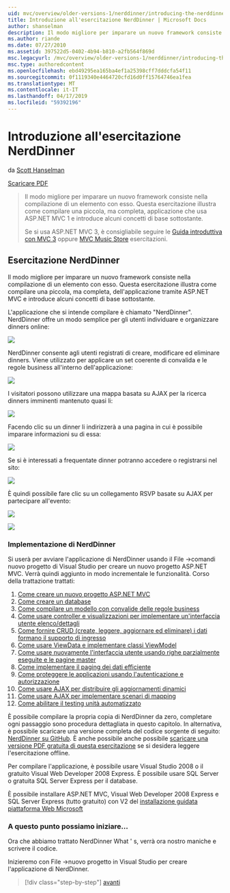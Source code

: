 ```yaml
---
uid: mvc/overview/older-versions-1/nerddinner/introducing-the-nerddinner-tutorial
title: Introduzione all'esercitazione NerdDinner | Microsoft Docs
author: shanselman
description: Il modo migliore per imparare un nuovo framework consiste nella compilazione di un elemento con esso. Questa esercitazione illustra in dettaglio come compilare un'applicazione di piccole dimensioni, ma completa, tramite ASP. ne...
ms.author: riande
ms.date: 07/27/2010
ms.assetid: 397522d5-0402-4b94-b810-a2fb564f869d
msc.legacyurl: /mvc/overview/older-versions-1/nerddinner/introducing-the-nerddinner-tutorial
msc.type: authoredcontent
ms.openlocfilehash: ebd49295ea165ba4ef1a25398cff7dddcfa54f11
ms.sourcegitcommit: 0f1119340e4464720cfd16d0ff15764746ea1fea
ms.translationtype: MT
ms.contentlocale: it-IT
ms.lasthandoff: 04/17/2019
ms.locfileid: "59392196"
---
```

# <a name="introducing-the-nerddinner-tutorial"></a>Introduzione all'esercitazione NerdDinner

da [Scott Hanselman](https://github.com/shanselman)

[Scaricare PDF](http://aspnetmvcbook.s3.amazonaws.com/aspnetmvc-nerdinner_v1.pdf)

> Il modo migliore per imparare un nuovo framework consiste nella compilazione di un elemento con esso. Questa esercitazione illustra come compilare una piccola, ma completa, applicazione che usa ASP.NET MVC 1 e introduce alcuni concetti di base sottostante.
> 
> Se si usa ASP.NET MVC 3, è consigliabile seguire le [Guida introduttiva con MVC 3](../../older-versions/getting-started-with-aspnet-mvc3/cs/intro-to-aspnet-mvc-3.md) oppure [MVC Music Store](../../older-versions/mvc-music-store/mvc-music-store-part-1.md) esercitazioni.


## <a name="nerddinner-tutorial"></a>Esercitazione NerdDinner

Il modo migliore per imparare un nuovo framework consiste nella compilazione di un elemento con esso. Questa esercitazione illustra come compilare una piccola, ma completa, dell'applicazione tramite ASP.NET MVC e introduce alcuni concetti di base sottostante.

L'applicazione che si intende compilare è chiamato "NerdDinner". NerdDinner offre un modo semplice per gli utenti individuare e organizzare dinners online:

![](introducing-the-nerddinner-tutorial/_static/image1.png)

NerdDinner consente agli utenti registrati di creare, modificare ed eliminare dinners. Viene utilizzato per applicare un set coerente di convalida e le regole business all'interno dell'applicazione:

![](introducing-the-nerddinner-tutorial/_static/image2.png)

I visitatori possono utilizzare una mappa basata su AJAX per la ricerca dinners imminenti mantenuto quasi li:

![](introducing-the-nerddinner-tutorial/_static/image3.png)

Facendo clic su un dinner li indirizzerà a una pagina in cui è possibile imparare informazioni su di essa:

![](introducing-the-nerddinner-tutorial/_static/image4.png)

Se si è interessati a frequentate dinner potranno accedere o registrarsi nel sito:

![](introducing-the-nerddinner-tutorial/_static/image5.png)

È quindi possibile fare clic su un collegamento RSVP basate su AJAX per partecipare all'evento:

![](introducing-the-nerddinner-tutorial/_static/image6.png)

![](introducing-the-nerddinner-tutorial/_static/image7.png)

### <a name="implementing-nerddinner"></a>Implementazione di NerdDinner

Si userà per avviare l'applicazione di NerdDinner usando il File -&gt;comandi nuovo progetto di Visual Studio per creare un nuovo progetto ASP.NET MVC. Verrà quindi aggiunto in modo incrementale le funzionalità. Corso della trattazione trattati:

1. [Come creare un nuovo progetto ASP.NET MVC](create-a-new-aspnet-mvc-project.md)
2. [Come creare un database](create-a-database.md)
3. [Come compilare un modello con convalide delle regole business](build-a-model-with-business-rule-validations.md)
4. [Come usare controller e visualizzazioni per implementare un'interfaccia utente elenco/dettagli](use-controllers-and-views-to-implement-a-listingdetails-ui.md)
5. [Come fornire CRUD (create, leggere, aggiornare ed eliminare) i dati formano il supporto di ingresso](provide-crud-create-read-update-delete-data-form-entry-support.md)
6. [Come usare ViewData e implementare classi ViewModel](use-viewdata-and-implement-viewmodel-classes.md)
7. [Come usare nuovamente l'interfaccia utente usando righe parzialmente eseguite e le pagine master](re-use-ui-using-master-pages-and-partials.md)
8. [Come implementare il paging dei dati efficiente](implement-efficient-data-paging.md)
9. [Come proteggere le applicazioni usando l'autenticazione e autorizzazione](secure-applications-using-authentication-and-authorization.md)
10. [Come usare AJAX per distribuire gli aggiornamenti dinamici](use-ajax-to-deliver-dynamic-updates.md)
11. [Come usare AJAX per implementare scenari di mapping](use-ajax-to-implement-mapping-scenarios.md)
12. [Come abilitare il testing unità automatizzato](enable-automated-unit-testing.md)

È possibile compilare la propria copia di NerdDinner da zero, completare ogni passaggio sono procedura dettagliata in questo capitolo. In alternativa, è possibile scaricare una versione completa del codice sorgente di seguito: [NerdDinner su GitHub](https://github.com/AspNetMVPSamples/NerdDinner). È anche possibile anche possibile [scaricare una versione PDF gratuita di questa esercitazione](http://aspnetmvcbook.s3.amazonaws.com/aspnetmvc-nerdinner_v1.pdf) se si desidera leggere l'esercitazione offline.

Per compilare l'applicazione, è possibile usare Visual Studio 2008 o il gratuito Visual Web Developer 2008 Express. È possibile usare SQL Server o gratuita SQL Server Express per il database.

È possibile installare ASP.NET MVC, Visual Web Developer 2008 Express e SQL Server Express (tutto gratuito) con V2 del [installazione guidata piattaforma Web Microsoft](https://www.microsoft.com/web/downloads/platform.aspx)

### <a name="now-lets-get-started"></a>A questo punto possiamo iniziare...

Ora che abbiamo trattato NerdDinner What ' s, verrà ora nostro maniche e scrivere il codice.

Inizieremo con File -&gt;nuovo progetto in Visual Studio per creare l'applicazione di NerdDinner.

> [!div class="step-by-step"]
> [avanti](create-a-new-aspnet-mvc-project.md)

